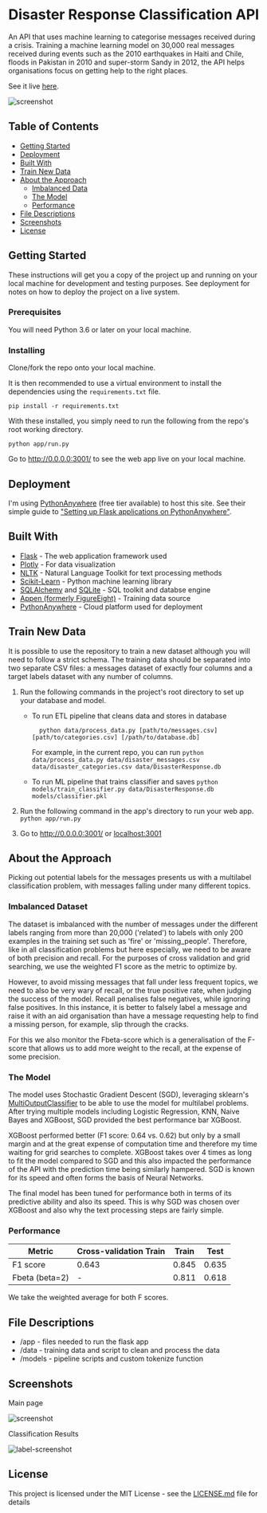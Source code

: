 # Disaster Response Classification API

An API that uses machine learning to categorise messages received during a crisis. Training a machine learning model on 30,000 real messages received during events such as the 2010 earthquakes in Haiti and Chile, floods in Pakistan in 2010 and super-storm Sandy in 2012, the API helps organisations focus on getting help to the right places.

See it live [here](https://disaster.rfoxdata.co.uk/).

![screenshot](app/static/main-screenshot.jpg)

## Table of Contents

- [Getting Started](#getting-started)
- [Deployment](#deployment)
- [Built With](#built-with)
- [Train New Data](#train-new-data)
- [About the Approach](#about-the-approach)
  - [Imbalanced Data](#imbalanced-data)
  - [The Model](#the-model)
  - [Performance](#performance)
- [File Descriptions](#file-descriptions)
- [Screenshots](#screenshots)
- [License](#license)

## Getting Started

These instructions will get you a copy of the project up and running on your local machine for development and testing purposes. See deployment for notes on how to deploy the project on a live system.

### Prerequisites

You will need Python 3.6 or later on your local machine.

### Installing

Clone/fork the repo onto your local machine.

It is then recommended to use a virtual environment to install the dependencies using the `requirements.txt` file.

```cli
pip install -r requirements.txt
```

With these installed, you simply need to run the following from the repo's root working directory.

```cli
python app/run.py
```

Go to http://0.0.0.0:3001/ to see the web app live on your local machine.

## Deployment

I'm using [PythonAnywhere](https://www.pythonanywhere.com/) (free tier available) to host this site. See their simple guide to ["Setting up Flask applications on PythonAnywhere"](https://help.pythonanywhere.com/pages/Flask/).

## Built With

- [Flask](https://flask.palletsprojects.com/en/1.1.x/) - The web application framework used
- [Plotly](https://plotly.com/python/) - For data visualization
- [NLTK](https://www.nltk.org/) - Natural Language Toolkit for text processing methods
- [Scikit-Learn](https://scikit-learn.org/) - Python machine learning library
- [SQLAlchemy](https://www.sqlalchemy.org/) and [SQLite](https://sqlite.org) - SQL toolkit and databse engine
- [Appen (formerly FigureEight)](https://appen.com/) - Training data source
- [PythonAnywhere](https://www.pythonanywhere.com/) - Cloud platform used for deployment

## Train New Data

It is possible to use the repository to train a new dataset although you will need to follow a strict schema. The training data should be separated into two separate CSV files: a messages dataset of exactly four columns and a target labels dataset with any number of columns.

1. Run the following commands in the project's root directory to set up your database and model.

   - To run ETL pipeline that cleans data and stores in database

     ```cli
       python data/process_data.py [path/to/messages.csv] [path/to/categories.csv] [/path/to/database.db]
     ```

     For example, in the current repo, you can run `python data/process_data.py data/disaster_messages.csv data/disaster_categories.csv data/DisasterResponse.db`

   - To run ML pipeline that trains classifier and saves
     `python models/train_classifier.py data/DisasterResponse.db models/classifier.pkl`

1. Run the following command in the app's directory to run your web app.
   `python app/run.py`

1. Go to http://0.0.0.0:3001/ or [localhost:3001](http://localhost:3001/)

## About the Approach

Picking out potential labels for the messages presents us with a multilabel classification problem, with messages falling under many different topics.

### Imbalanced Dataset

The dataset is imbalanced with the number of messages under the different labels ranging from more than 20,000 ('related') to labels with only 200 examples in the training set such as 'fire' or 'missing_people'. Therefore, like in all classification problems but here especially, we need to be aware of both precision and recall. For the purposes of cross validation and grid searching, we use the weighted F1 score as the metric to optimize by.

However, to avoid missing messages that fall under less frequent topics, we need to also be very wary of recall, or the true positive rate, when judging the success of the model. Recall penalises false negatives, while ignoring false positives. In this instance, it is better to falsely label a message and raise it with an aid organisation than have a message requesting help to find a missing person, for example, slip through the cracks.

For this we also monitor the Fbeta-score which is a generalisation of the F-score that allows us to add more weight to the recall, at the expense of some precision.

### The Model

The model uses Stochastic Gradient Descent (SGD), leveraging sklearn's [MultiOutputClassifier](https://scikit-learn.org/stable/modules/generated/sklearn.multioutput.MultiOutputClassifier.html) to be able to use the model for multilabel problems. After trying multiple models including Logistic Regression, KNN, Naive Bayes and XGBoost, SGD provided the best performance bar XGBoost.

XGBoost performed better (F1 score: 0.64 vs. 0.62) but only by a small margin and at the great expense of computation time and therefore my time waiting for grid searches to complete. XGBoost takes over 4 times as long to fit the model compared to SGD and this also impacted the performance of the API with the prediction time being similarly hampered. SGD is known for its speed and often forms the basis of Neural Networks.

The final model has been tuned for performance both in terms of its predictive ability and also its speed. This is why SGD was chosen over XGBoost and also why the text processing steps are fairly simple.

### Performance

| Metric         | Cross-validation Train | Train | Test  |
| -------------- | ---------------------- | ----- | ----- |
| F1 score       | 0.643                  | 0.845 | 0.635 |
| Fbeta (beta=2) | -                      | 0.811 | 0.618 |

We take the weighted average for both F scores.

## File Descriptions

- /app - files needed to run the flask app
- /data - training data and script to clean and process the data
- /models - pipeline scripts and custom tokenize function

## Screenshots

Main page

![screenshot](app/static/scrolling-screenshot.jpg)

Classification Results

![label-screenshot](app/static/label-page.jpg)

## License

This project is licensed under the MIT License - see the [LICENSE.md](LICENSE.md) file for details
